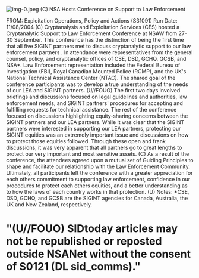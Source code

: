 ![img-0.jpeg](img-0.jpeg)
(C) NSA Hosts Conference on Support to Law Enforcement

FROM:
Exploitation Operations, Policy and Actions (S31091)
Run Date: 11/08/2004
(C) Cryptanalysis and Exploitation Services (CES) hosted a Cryptanalytic Support to Law Enforcement Conference at NSAW from 27-30 September. This conference has the distinction of being the first time that all five SIGINT partners met to discuss cryptanalytic support to our law enforcement partners . In attendance were representatives from the general counsel, policy, and cryptanalytic offices of CSE, DSD, GCHQ, GCSB, and NSA*. Law Enforcement representation included the Federal Bureau of Investigation (FBI), Royal Canadian Mounted Police (RCMP), and the UK's National Technical Assistance Center (NTAC). The shared goal of the conference participants was to develop a true understanding of the needs of our LEA and SIGINT partners.
(U//FOUO) The first two days involved briefings and discussions focused on legal guidelines and authorities, law enforcement needs, and SIGINT partners' procedures for accepting and fulfilling requests for technical assistance. The rest of the conference focused on discussions highlighting equity-sharing concerns between the SIGINT partners and our LEA partners. While it was clear that the SIGINT partners were interested in supporting our LEA partners, protecting our SIGINT equities was an extremely important issue and discussions on how to protect those equities followed. Through these open and frank discussions, it was very apparent that all partners go to great lengths to protect our very important and most sensitive assets.
(C) As a result of the conference, the attendees agreed upon a mutual set of Guiding Principles to shape and facilitate our relationship with the Law Enforcement Community. Ultimately, all participants left the conference with a greater appreciation for each others commitment to supporting law enforcement, confidence in our procedures to protect each others equities, and a better understanding as to how the laws of each country works in that protection.
(U) Notes:
*CSE, DSD, GCHQ, and GCSB are the SIGINT agencies for Canada, Australia, the UK and New Zealand, respectively.

# "(U//FOUO) SIDtoday articles may not be republished or reposted outside NSANet without the consent of S0121 (DL sid_comms)."
